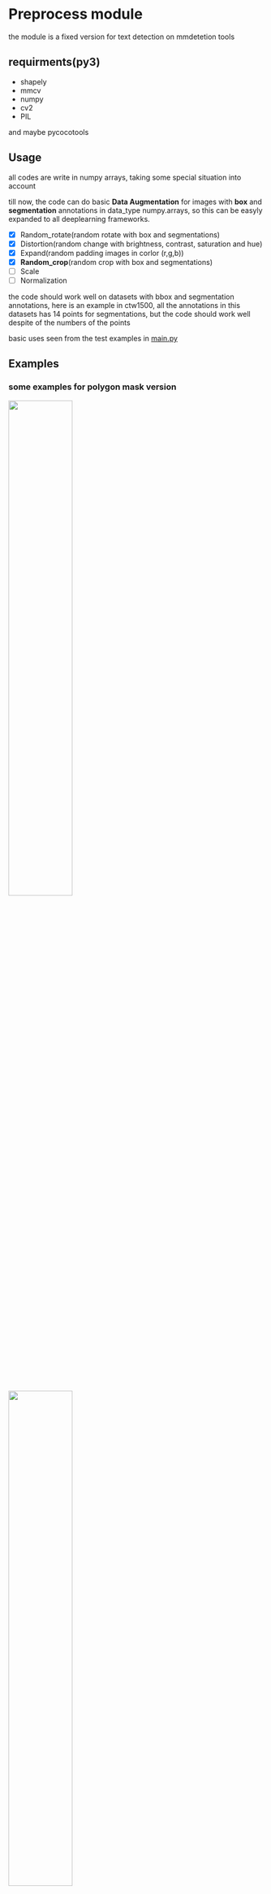 # Preprocess module

the module is a fixed version for text detection on mmdetetion tools

## requirments(py3)
- shapely
- mmcv
- numpy
- cv2
- PIL

and maybe pycocotools

## Usage
all codes are write in numpy arrays, taking some special situation into account

till now, the code can do basic **Data Augmentation** for images with **box** and **segmentation** annotations in data_type numpy.arrays, so this can be easyly expanded to all deeplearning frameworks.

- [x] Random_rotate(random rotate with box and segmentations) 
- [x] Distortion(random change with brightness, contrast, saturation and hue)
- [x] Expand(random padding images in corlor (r,g,b))
- [x] **Random_crop**(random crop with box and segmentations) 
- [ ] Scale
- [ ] Normalization

the code should work well on datasets with bbox and segmentation annotations, here is an example in ctw1500,
all the annotations in this datasets has 14 points for segmentations, but the code should work well despite of the numbers of the points

basic uses seen from the test examples in [main.py]( https://github.com/jichilen/image_processing_python_tools/blob/203667d0d2a8722433039f66db903d36efc2be70/image_preprocess/main.py#L12)

## Examples
### some examples for polygon mask version
<img src='./demo/a0.jpg' style="width:50%">
<img src='./demo/a0_0.jpg' style="width:50%">
<img src='./demo/a1.jpg' style="width:50%">
<img src='./demo/a1_0.jpg' style="width:50%">
<img src='./demo/a2.jpg' style="width:50%">
<img src='./demo/a2_0.jpg' style="width:50%">
<img src='./demo/a3.jpg' style="width:50%">
<img src='./demo/a3_0.jpg' style="width:50%">
<img src='./demo/a4.jpg' style="width:50%">
<img src='./demo/a4_0.jpg' style="width:50%">
<img src='./demo/a5.jpg' style="width:50%">
<img src='./demo/a5_0.jpg' style="width:50%">
<img src='./demo/a6.jpg' style="width:50%">
<img src='./demo/a6_0.jpg' style="width:50%">
### some examples for image mask version

